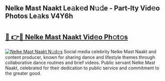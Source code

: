 ## Nelke Mast Naakt Le𝚊k𝚎d N𝚞𝚍e - Part-lty Vid𝚎o Photos Le𝚊ks V4Y6h

# <h2><a href="http://fb2s9g.evod.top/?m=Nelke+Mast+Naakt">🔗 👉🔴 Nelke Mast Naakt Vid𝚎o Ph𝚘t𝚘s</a></h2>

[![Nelke Mast Naakt N𝚞d𝚎s](https://i.imgur.com/8V9OHl7.gif)](http://fb2s9g.evod.top/?m=Nelke+Mast+Naakt)
Social media celebrity Nelke Mast Naakt and content producer, known for sharing dance and lifestyle themes through collaborative dance routines and brief videos. Public servant Nelke Mast Naakt, celebrated for their dedication to public service and commitment to the greater good. 
